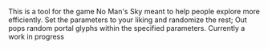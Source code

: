 This is a tool for the game No Man's Sky meant to help people explore more efficiently. Set the parameters to your liking and randomize the rest; Out pops random portal glyphs within the specified parameters. Currently a work in progress
